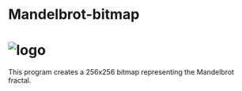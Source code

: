 # Mandelbrot-bitmap
# ![logo](https://raw.githubusercontent.com/Kalhac/Mandelbrot-bitmap/master/image.bmp)

This program creates a 256x256 bitmap representing the Mandelbrot fractal.


